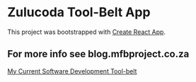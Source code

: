 # Zulucoda Tool-Belt App
This project was bootstrapped with [Create React App](https://github.com/facebook/create-react-app).

## For more info see blog.mfbproject.co.za
[My Current Software Development Tool-belt](https://blog.mfbproject.co.za/2019/01/19/my-current-software-development-tool-belt/) 





